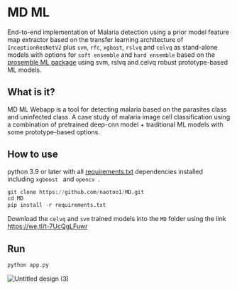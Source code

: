 # MD ML
End-to-end implementation of Malaria detection using a prior model feature map extractor based on the transfer learning architecture of ```InceptionResNetV2``` plus ```svm```, ```rfc```, ```xgbost```, ```rslvq``` and ```celvq``` as stand-alone models with options for ```soft ensemble``` and ```hard ensemble``` based on the [prosemble ML package](https://github.com/naotoo1/prosemble) using svm, rslvq and celvq robust prototype-based ML models.

## What is it?
MD ML Webapp is a tool for detecting malaria based on the parasites class and uninfected class. A case study of malaria image cell classification using a combination of pretrained deep-cnn model + traditional ML models with some prototype-based options.

## How to use
python 3.9 or later with all [requirements.txt](https://github.com/naotoo1/MD/blob/main/requirements.txt) dependencies installed including  ```xgboost ``` and  ```opencv ```.

```python
git clone https://github.com/naotoo1/MD.git
cd MD
pip install -r requirements.txt
```
Download the ```celvq``` and ```svm``` trained models into the ```MD``` folder using the link https://we.tl/t-7UcQgLFuwr

## Run 
```python
python app.py
```

![Untitled design (3)](https://user-images.githubusercontent.com/82911284/184501451-7d3a68af-2308-4b22-b68d-f1ea7a16aa33.png)
